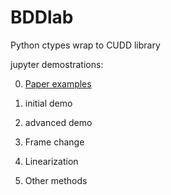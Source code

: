 # BDDlab
 Python ctypes wrap to CUDD library

<!-- Tutorial de https://davidkebo.com/cudd , hecho con ctypes -->

<!--   Preparo el entorno: biblioteca cudd so, declaraciones de tipo, funciones de utilidad

    1.1) compilo la so (lo hago con el terminal en vez de este notebook). Como dice el readme de cudd-3.0.0, con una opción de configure

    ./configure --enable-shared

    He tenido que hacer antes make clean. copio el *.so en este directorio (no el hardlink, el fichero, cambiando el trailing 0.0.0)

    1.2) me hace falta las structs replicadas. Lo hago con ctypesgen:

    /home/juanlu/anaconda3/bin/ctypesgen -llibcudd-3.0.0.so cudd.h -o cudd.py

    1.3) Los tipos de vuelta no los especifica, sin embargo. Los añado a mano.

    1.4) funciones de utilidad:

     - print_dd
     - write_dd
     - crear a partir de tabla de verdad
     - añadir un cubo
-->



 jupyter demostrations:
 
0) [Paper examples](https://github.com/jgzapata/BDDlab/blob/main/PaperExamples.ipynb)

1) initial demo

2) advanced demo

3) Frame change

4) Linearization

5) Other methods

 
